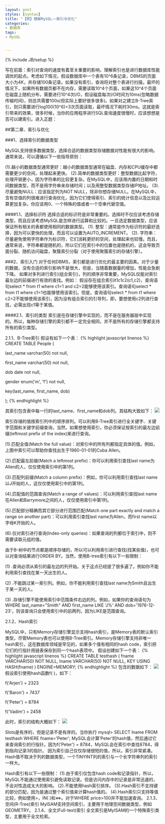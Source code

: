 ```yaml
---
layout: post
styles: [syntax]
title: "【转】理解MySQL——索引与优化"
categories:
- 数据库
tags:
- MySQL


---
```

{% include JB/setup %}

写在前面：索引对查询的速度有着至关重要的影响，理解索引也是进行数据库性能调优的起点。考虑如下情况，假设数据库中一个表有10^6条记录，DBMS的页面大小为4K，并存储100条记录。如果没有索引，查询将对整个表进行扫描，最坏的情况下，如果所有数据页都不在内存，需要读取10^4个页面，如果这10^4个页面在磁盘上随机分布，需要进行10^4次I/O，假设磁盘每次I/O时间为10ms(忽略数据传输时间)，则总共需要100s(但实际上要好很多很多)。如果对之建立B-Tree索引，则只需要进行log100(10^6)=3次页面读取，最坏情况下耗时30ms。这就是索引带来的效果，很多时候，当你的应用程序进行SQL查询速度很慢时，应该想想是否可以建索引。进入正题：

##第二章、索引与优化

###1、选择索引的数据类型

MySQL支持很多数据类型，选择合适的数据类型存储数据对性能有很大的影响。通常来说，可以遵循以下一些指导原则：

(1).越小的数据类型通常更好：越小的数据类型通常在磁盘、内存和CPU缓存中都需要更少的空间，处理起来更快。
(2).简单的数据类型更好：整型数据比起字符，处理开销更小，因为字符串的比较更复杂。在MySQL中，应该用内置的日期和时间数据类型，而不是用字符串来存储时间；以及用整型数据类型存储IP地址。
(3).尽量避免NULL：应该指定列为NOT NULL，除非你想存储NULL。在MySQL中，含有空值的列很难进行查询优化，因为它们使得索引、索引的统计信息以及比较运算更加复杂。你应该用0、一个特殊的值或者一个空串代替空值。

####1.1、选择标识符
选择合适的标识符是非常重要的。选择时不仅应该考虑存储类型，而且应该考虑MySQL是怎样进行运算和比较的。一旦选定数据类型，应该保证所有相关的表都使用相同的数据类型。
(1). 整型：通常是作为标识符的最好选择，因为可以更快的处理，而且可以设置为AUTO_INCREMENT。
(2).  字符串：尽量避免使用字符串作为标识符，它们消耗更好的空间，处理起来也较慢。而且，通常来说，字符串都是随机的，所以它们在索引中的位置也是随机的，这会导致页面分裂、随机访问磁盘，聚簇索引分裂（对于使用聚簇索引的存储引擎）。

###2、索引入门
对于任何DBMS，索引都是进行优化的最主要的因素。对于少量的数据，没有合适的索引影响不是很大，但是，当随着数据量的增加，性能会急剧下降。
如果对多列进行索引(组合索引)，列的顺序非常重要，MySQL仅能对索引最左边的前缀进行有效的查找。例如：
假设存在组合索引it1c1c2(c1,c2)，查询语句select * from t1 where c1=1 and c2=2能够使用该索引。查询语句select * from t1 where c1=1也能够使用该索引。但是，查询语句select * from t1 where c2=2不能够使用该索引，因为没有组合索引的引导列，即，要想使用c2列进行查找，必需出现c1等于某值。

####2.1、索引的类型
索引是在存储引擎中实现的，而不是在服务器层中实现的。所以，每种存储引擎的索引都不一定完全相同，并不是所有的存储引擎都支持所有的索引类型。

2.1.1、B-Tree索引
假设有如下一个表：
{% highlight javascript linenos %}
CREATE TABLE People (

   last_name varchar(50)    not null,

   first_name varchar(50)    not null,

   dob        date           not null,

   gender     enum('m', 'f') not null,

   key(last_name, first_name, dob)

);
{% endhighlight %}

 其索引包含表中每一行的last_name、first_name和dob列。其结构大致如下：
![](http://images.cnblogs.com/cnblogs_com/hustcat/mysql/mysql02-01.JPG)

索引存储的值按索引列中的顺序排列。可以利用B-Tree索引进行全关键字、关键字范围和关键字前缀查询，当然，如果想使用索引，你必须保证按索引的最左边前缀(leftmost prefix of the index)来进行查询。

(1).匹配全值(Match the full value)：对索引中的所有列都指定具体的值。例如，上图中索引可以帮助你查找出生于1960-01-01的Cuba Allen。

(2).匹配最左前缀(Match a leftmost prefix)：你可以利用索引查找last name为Allen的人，仅仅使用索引中的第1列。

(3).匹配列前缀(Match a column prefix)：例如，你可以利用索引查找last name以J开始的人，这仅仅使用索引中的第1列。

(4).匹配值的范围查询(Match a range of values)：可以利用索引查找last name在Allen和Barrymore之间的人，仅仅使用索引中第1列。

(5).匹配部分精确而其它部分进行范围匹配(Match one part exactly and match a range on another part)：可以利用索引查找last name为Allen，而first name以字母K开始的人。

(6).仅对索引进行查询(Index-only queries)：如果查询的列都位于索引中，则不需要读取元组的值。

由于B-树中的节点都是顺序存储的，所以可以利用索引进行查找(找某些值)，也可以对查询结果进行ORDER BY。当然，使用B-tree索引有以下一些限制：

(1) .查询必须从索引的最左边的列开始。关于这点已经提了很多遍了。例如你不能利用索引查找在某一天出生的人。

(2) .不能跳过某一索引列。例如，你不能利用索引查找last name为Smith且出生于某一天的人。

(3) .存储引擎不能使用索引中范围条件右边的列。例如，如果你的查询语句为WHERE last_name="Smith" AND first_name LIKE 'J%' AND dob='1976-12-23'，则该查询只会使用索引中的前两列，因为LIKE是范围查询。

2.1.2、Hash索引

MySQL中，只有Memory存储引擎显示支持hash索引，是Memory表的默认索引类型，尽管Memory表也可以使用B-Tree索引。Memory存储引擎支持非唯一hash索引，这在数据库领域是罕见的，如果多个值有相同的hash code，索引把它们的行指针用链表保存到同一个hash表项中。
假设创建如下一个表：
{% highlight javascript linenos %}
CREATE TABLE testhash (
   fname VARCHAR(50) NOT NULL,
   lname VARCHAR(50) NOT NULL,
   KEY USING HASH(fname)
) ENGINE=MEMORY;
{% endhighlight %}
包含的数据如下：
![](http://images.cnblogs.com/cnblogs_com/hustcat/mysql/mysql02-02.JPG)
假设索引使用hash函数f( )，如下：

f('Arjen') = 2323

f('Baron') = 7437

f('Peter') = 8784

f('Vadim') = 2458

此时，索引的结构大概如下：
![](http://images.cnblogs.com/cnblogs_com/hustcat/mysql/mysql02-03.JPG)

 Slots是有序的，但是记录不是有序的。当你执行
mysql> SELECT lname FROM testhash WHERE fname='Peter';
MySQL会计算’Peter’的hash值，然后通过它来查询索引的行指针。因为f('Peter') = 8784，MySQL会在索引中查找8784，得到指向记录3的指针。
因为索引自己仅仅存储很短的值，所以，索引非常紧凑。Hash值不取决于列的数据类型，一个TINYINT列的索引与一个长字符串列的索引一样大。
 
Hash索引有以下一些限制：
(1).由于索引仅包含hash code和记录指针，所以，MySQL不能通过使用索引避免读取记录。但是访问内存中的记录是非常迅速的，不会对性造成太大的影响。
(2).不能使用hash索引排序。
(3).Hash索引不支持键的部分匹配，因为是通过整个索引值来计算hash值的。
(4).Hash索引只支持等值比较，例如使用=，IN( )和<=>。对于WHERE price>100并不能加速查询。
2.1.3、空间(R-Tree)索引
MyISAM支持空间索引，主要用于地理空间数据类型，例如GEOMETRY。
2.1.4、全文(Full-text)索引
全文索引是MyISAM的一个特殊索引类型，主要用于全文检索。

